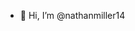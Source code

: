 - 👋 Hi, I’m @nathanmiller14
<!---
nathanmiller14/nathanmiller14 is a ✨ special ✨ repository because its `README.md` (this file) appears on your GitHub profile.
You can click the Preview link to take a look at your changes.
--->
